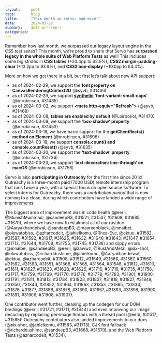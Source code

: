 ```yaml
---
layout:     post
tags:       blog
title:      "This month in Servo: and more!"
date:       2024-03-29
summary:    ao!! wrrrrao!!
categories:
---
```


Remember how last month, we surpassed our legacy layout engine in the CSS test suites?
This month, we’re proud to share that Servo has **surpassed legacy in the whole suite of Web Platform Tests** as well!
This includes some big strides in **CSS tables** (+30.4pp to 62.9%), **CSS2 margin-padding-clear** (+13.2pp to 93.6%), and **CSS2 box-display** (+10.0pp to 84.4%).

More on how we got there in a bit, but first let’s talk about new API support:

- as of 2024-02-29, we support the **font property on CanvasRenderingContext2D** (@syvb, #31436)
- as of 2024-02-29, we support **[synthetic](https://developer.mozilla.org/en-US/docs/Web/CSS/font-synthesis-small-caps) ‘font-variant: small-caps’** (@mrobinson, #31435)
- as of 2024-03-02, we support **&lt;meta http-equiv="Refresh">** (@syvb, #31468)
- as of 2024-03-08, **tables are enabled by default** (@Loirooriol, #31470)
- as of 2024-03-08, we support the **‘box-shadow’ property** (@mrobinson, #31453)
- as of 2024-03-16, we have basic support for the **getClientRects() method on Element** (@mrobinson, #31696)
- as of 2024-03-18, we support **console.count() and console.countReset()** (@syvb, #31635)
- as of 2024-03-20, we support the **‘text-shadow’ property** (@mrobinson, #31734)
- as of 2024-03-20, we support **‘text-decoration: line-through’ on macOS** (@mrobinson, #31756)

<!--
wpt analysis

>>> top deltas (servo, pp):
csstable (30.4pp to 62.9%)
margin-padding-clear (13.2pp to 93.6%)
box-display (10.0pp to 84.4%)
css (8.5pp to 64.6%)
floats-clear (8.4pp to 89.6%)
css2 (7.0pp to 77.2%)
normal-flow (4.9pp to 91.5%)
all (4.4pp to 56.9%)
floats (4.1pp to 89.2%)
linebox (2.5pp to 91.1%)
csstext (2.4pp to 48.9%)
cssflex (1.0pp to 54.0%)
cssom (0.5pp to 65.4%)
positioning (0.0pp to 88.5%)
csspos (-1.3pp to 47.1%)
abspos (-7.2pp to 91.0%)

>>> top cuts in legacy regression (%):
css (-Infinity% from 0.0pp to -3.2pp)
csstable (-709.5% from 4.2pp to -25.6pp)
normal-flow (-544.4% from 0.9pp to -4.0pp)
css2 (-388.2% from 1.7pp to -4.9pp)
box-display (-149.3% from 6.7pp to -3.3pp)
margin-padding-clear (-137.5% from 9.6pp to -3.6pp)
all (-100.0% from 1.6pp to 0.0pp)
-->

Servo is also **participating in Outreachy** for the first time since 201x!
Outreachy is a three-month paid (7000 USD) remote internship program that runs twice a year, with a special focus on open source software.
To select interns for Outreachy, there was a *contribution period* that is now coming to a close, during which contributors have landed a wide range of improvements.

<!--
$ > 2024.json tools/list-pull-requests.sh servo/servo '2024-.*'
$ < 2024.json jq -s '["clippy", "rustdoc"] as $keywords | sort_by(.merged_at) | map({number, title, author: .user.login}) | map(select([.number] | inside('"$(< _posts/2024-03-29-this-month-in-servo.md | rg '^[*][*][*]' | rg -o '[(]#[0-9]+[)]' | rg -o '[0-9]+' | jq -sc | tee /dev/stderr)"'))) | map(select(.author != "mrobinson"))' | node -e 'pulls = require("fs").readFileSync("/dev/stdin",{encoding:"utf-8"}); pulls = JSON.parse(pulls); rules = [{key:"generated code",patterns:[/generated code/i]},{key:"clippy",patterns:[/clippy/i]},{key:"rustdoc",patterns:[/rustdoc/i,/rusdoc:/]}]; rules.map(rule => { console.log(`\n>>> ${rule.key}`); predicate = pull => rule.patterns.some(pattern => pattern.test(pull.title)); filteredPulls = pulls.filter(predicate); pulls = pulls.filter(pull => !predicate(pull)); report(filteredPulls); }); console.log("\n>>> rest"); report(pulls); function report(filteredPulls) { console.log(filteredPulls.map(pull => `${pull.author} (#${pull.number}) ${pull.title}`).join("\n")); console.log([...new Set([...filteredPulls.map(pull => `@${pull.author}`), ...filteredPulls.map(pull => `#${pull.number}`)]), ].join(", ")); }'
[31567,31566,31549,31517,31521,31512,31508,31592,31587,31585,31565,31568,31583,31582,31534,31551,31537,31563,31562,31560,31608,31548,31564,31617,31611,31612,31610,31627,31623,31625,31647,31643,31640,31626,31632,31628,31654,31669,31685,31668,31721,31670,31719,31718,31710,31712,31769,31759,31717,31758,31738,31745,31755,31708,31644,31735,31793,31797,31778,31776,31770,31813,31811,31711,31791,31800,31801,31823,31784,31818,31837,31827,31888,31877,31876,31834,31865,31853,31863,31864,31852,31843,31850,31844,31849,31907,31908,31906,31891,31900,31898,31893,31867,31890,31878]

>>> generated code
eerii (#31721) clippy: Fix warnings in generated code
eerii (#31711) Remove repeated imports from generated code
eerii (#31844) clippy: Fix remaining warnings in generated code
@eerii, #31721, #31711, #31844

>>> clippy
mnaibei (#31508) Fix several clippy warnings in components/hyper_serde
mnaibei (#31512) Fix several clippy warnings in components/bluetooth
sandeepB3 (#31549) Fix clippy warnings in `components/rand`
eerii (#31566) clippy: fix warnings in components/bluetooth
eerii (#31567) clippy: fix warnings on modules outside components
eerii (#31560) clippy: fix warnings in components/gfx
eerii (#31562) clippy: fix warnings in components/config*
eerii (#31563) clippy: fix warnings in components/canvas
zawwz (#31551) Fix clippy warnings in components/shared/net/request.rs
eerii (#31568) clippy: fix warnings in various modules in components
eerii (#31565) clippy: fix warnings in components/shared
eerii (#31564) clippy: fix warnings in components/net
mnaibei (#31548) Fix more clippy warnings in `components/shared/net`
eerii (#31612) clippy: Fix warnings in `components/layout`
eerii (#31610) clippy: Fix warnings in `components/constellation`
eerii (#31611) clippy: Fix warnings in `components/layout_2020`
eerii (#31627) clippy: Fix warnings in `components/shared`
mnaibei (#31623) Fix clippy warnings in `components/third_party`
eerii (#31628) clippy: Fix assorted warnings in `components/`
eerii (#31626) clippy: Fix warnings in `components/net`
RustAndMetal (#31710) clippy: Fix some warnings in `gfx`, `layout_2020`, and `script`
six-shot (#31719) clippy: Fix some warnings in the `script` crate
six-shot (#31735) clippy: Fix some warnings in `components/script`
oluwatobiss (#31758) clippy: Fix dereferenced warning in `components/script`
richarddushime (#31717) clippy: Fix many warnings in `components/script`
six-shot (#31759) clippy: Fix clippy Problems in components/scripts
jahielkomu (#31769) clippy: Fix warnings in `components/script/textinput.rs`
oluwatobiss (#31770) clippy: Fix dereferenced warnings in `components/script`
oluwatobiss (#31776) clippy: Fix `needless_return` warnings in `components/script`
six-shot (#31778) clippy: Fix some clippy problems in `components/script`
oluwatobiss (#31793) clippy: Fix `redundant_field_names` warnings in `components/script`
Aaryakhandelwal (#31801) Clippy: Fixed clippy warnings in components/script/dom
Aaryakhandelwal (#31800) Clippy: Fixed warnings in htmlimageelement.rs
eerii (#31791) clippy: fix `result_unit_err` warnings
oluwatobiss (#31811) clippy: Fix `needless_borrowed_reference` warnings in `components/script`
oluwatobiss (#31813) clippy: Fix `needless_borrow` warnings in `components/script`
jahielkomu (#31784) Fix some clippy warnings in `components/script/webdriver_handlers.rs`
oluwatobiss (#31823) clippy: Fix `unnecessary_cast` warnings in `components/script`
oluwatobiss (#31837) clippy: Fix `explicit_auto_deref` warnings in `components/script`
Aaryakhandelwal (#31818) Clippy: Fixed some clippy warnings
oluwatobiss (#31827) clippy: Fix `default_constructed_unit_structs` warnings in `components`
ektuu (#31849)  clippy: Fix some warnings in `components/script`
Aaryakhandelwal (#31850) clippy: Use `matches!` and dereferencing in match statements in `components/script`
six-shot (#31843) clippy: Fix some clippy warnings in `components/script`
oluwatobiss (#31852) clippy: Fix `collapsible_if` warnings in `components/script`
Aaryakhandelwal (#31864) clippy: Fix warnings about dereferencing immutable references in `components/script`
Aaryakhandelwal (#31863) clippy: Fix the `unneeded return` statement warnings in `components/script`
oluwatobiss (#31853) clippy: Fix `collapsible_else_if` warnings in `components/script`
ektuu (#31865) clippy: Fix some warnings in `components/script`
ektuu (#31834)  clippy: Map to an error type instead of using allowing `result_unit_err` in `components/url`
oluwatobiss (#31876) clippy: Fix `single_match` warnings in `components/script`
oluwatobiss (#31877) clippy: Fix `clone_on_copy` warnings in `components/script`
ektuu (#31888) clippy: Fix some warnings in `components/script`
jahielkomu (#31878) clippy: Fix some warnings in `components/script/timers.rs`
six-shot (#31890) clippy: Fix various warnings in `components/script/dom`
Aaryakhandelwal (#31867) clippy: Fix warnings in `components/script/dom/request.rs`
six-shot (#31893) clippy:Fix clippy problems in components/scripts/binding
oluwatobiss (#31898) clippy: Fix `unnecessary_lazy_evaluations` warnings in `components`
oluwatobiss (#31900) clippy: Fix `op_ref` warnings in `components/script`
six-shot (#31891) clippy: Fix clippy problems in `components/script/dom`
oluwatobiss (#31906) clippy: Fix `option_map_unit_fn` warnings in `components/script`
azharcodeit (#31908) clippy: Remove `let` bindings in `components/script/dom`
six-shot (#31907) clippy:fix various clippy problems in components/scripts
@mnaibei, @sandeepB3, @eerii, @zawwz, @RustAndMetal, @six-shot, @oluwatobiss, @richarddushime, @jahielkomu, @Aaryakhandelwal, @ektuu, @azharcodeit, #31508, #31512, #31549, #31566, #31567, #31560, #31562, #31563, #31551, #31568, #31565, #31564, #31548, #31612, #31610, #31611, #31627, #31623, #31628, #31626, #31710, #31719, #31735, #31758, #31717, #31759, #31769, #31770, #31776, #31778, #31793, #31801, #31800, #31791, #31811, #31813, #31784, #31823, #31837, #31818, #31827, #31849, #31850, #31843, #31852, #31864, #31863, #31853, #31865, #31834, #31876, #31877, #31888, #31878, #31890, #31867, #31893, #31898, #31900, #31891, #31906, #31908, #31907

>>> rustdoc
Aaryakhandelwal (#31582) Fix rustdoc errors in `components/shared`
sandeepB3 (#31587) Fix rustdoc warnings in `components/layout_2020`
maureenblack (#31592) Fix rustdoc warnings in `components/layout 2020/positioned.rs`
mnaibei (#31617) Fix rustdoc errors in `components/script/dom`
oluwatobiss (#31625) rustdoc: Fix `StackingContextFragment` error in `components/layout_2020/display_list`
azharcodeit (#31632) rustdoc: Fix warnings in `components/script/dom`
Aaryakhandelwal (#31640) rustdoc: Fix warnings in `components/layout_2020`
oluwatobiss (#31643) rusdoc: Fix `idl` warning in components/script/dom/bindings
Aaryakhandelwal (#31647) rustdoc: Fix warnings in `components/layout_2020`
jahielkomu (#31654) rustdoc: Fix errors in `components` and `ports`
Rhea-Eve (#31712) rustdoc: Fix two warnings in `components/layout_2020`
ektuu (#31644) rustdoc: Fix some typos in `components/layout_2020/table/mod.rs`
Aaryakhandelwal (#31708) rustdoc: Fix warning in `components/layout_2020`
oluwatobiss (#31755) rustdoc: Fix `bare_urls` warning in `components/script`
oluwatobiss (#31745) rustdoc: Fix broken link to `FontFace` in `components/gfx`
azharcodeit (#31738) rustdoc: fix warnings in `components/layout_2020/table`
@Aaryakhandelwal, @sandeepB3, @maureenblack, @mnaibei, @oluwatobiss, @azharcodeit, @jahielkomu, @Rhea-Eve, @ektuu, #31582, #31587, #31592, #31617, #31625, #31632, #31640, #31643, #31647, #31654, #31712, #31644, #31708, #31755, #31745, #31738

>>> rest
DONE eerii (#31521) Move convert_* functions into gpuconvert.rs
DONE eerii (#31517) Use thread pool to decode image
DONE MunishMummadi (#31537) Update phf_codegen and phf_shared to 0.11
DONE azharcodeit (#31534) Fix inheritance.sub.html WPT to work on Servo
DONE six-shot (#31583) Adjust the language used in some of the documentation
DONE eerii (#31585) Make image decoding thread pool the size of the system's CPUs
DONE eerii (#31608) Fix unused import left in #31564
DONE richarddushime (#31668) fonts: Add Noto Sans CJK fonts to the Linux fallback list
DONE MunishMummadi (#31685) gfx: Rename cache_total_advance_and_word_seperators to cache_total_advance_and_word_separators
DONE jahielkomu (#31718) docs: Improve and reformat `HACKING_QUICKSTART.md`
DONE sandeepB3 (#31670) fonts: Consider Tertiary Ideographic Plane to be CJK
DONE sandeepB3 (#31797) minibrowser: fix unused import: `InnerResponse` warning
@eerii, @MunishMummadi, @azharcodeit, @six-shot, @richarddushime, @jahielkomu, @sandeepB3, #31521, #31517, #31537, #31534, #31583, #31585, #31608, #31668, #31685, #31718, #31670, #31797
-->

The biggest area of improvement was in code health (@eerii, @MunishMummadi, @sandeepB3, #31521, #31537, #31608, #31685, #31670), where we have now fixed almost all of our rustdoc (@Aaryakhandelwal, @sandeepB3, @maureenblack, @mnaibei, @oluwatobiss, @azharcodeit, @jahielkomu, @Rhea-Eve, @ektuu, #31582, #31587, #31592, #31617, #31625, #31632, #31640, #31643, #31647, #31654, #31712, #31644, #31708, #31755, #31745, #31738) and clippy errors (@mnaibei, @sandeepB3, @eerii, @zawwz, @RustAndMetal, @six-shot, @oluwatobiss, @richarddushime, @jahielkomu, @Aaryakhandelwal, @ektuu, @azharcodeit, #31508, #31512, #31549, #31566, #31567, #31560, #31562, #31563, #31551, #31568, #31565, #31564, #31548, #31612, #31610, #31611, #31627, #31623, #31628, #31626, #31710, #31719, #31735, #31758, #31717, #31759, #31769, #31770, #31776, #31778, #31793, #31801, #31800, #31791, #31811, #31813, #31784, #31823, #31837, #31818, #31827, #31849, #31850, #31843, #31852, #31864, #31863, #31853, #31865, #31834, #31876, #31877, #31888, #31878, #31890, #31867, #31893, #31898, #31900, #31891, #31906, #31908, #31907).

One contributor went further, cleaning up the codegen for our DOM bindings (@eerii, #31721, #31711, #31844) and even improving our image decoding by replacing per-image threads with a thread pool (@eerii, #31517, #31585)!
Outreachy contributors also landed improvements to our docs (@six-shot, @jahielkomu, #31583, #31718), CJK font fallback (@richarddushime, @sandeepB3, #31668, #31670), and the Web Platform Tests (@azharcodeit, #31534).

<!--
- DONE outreachy
    - DONE thread pool image decoding #31517 #31585
    - DONE font fallback
        - DONE Noto Sans CJK #31668
        - DONE tertiary ideographic plane #31670
    - DONE clippy
        - DONE generated code #31721 #31711 #31844
    - DONE rustdoc
    - DONE docs #31718
- contributors
- wpt
- apis
    - DONE CanvasRenderingContext2D.font #31436
    - DONE meta http-equiv refresh #31468
    - DONE rudimentary getClientRects #31696
    - DONE console.count/countReset #31635
- layout
    - DONE box-shadow #31453 (count!)
    - DONE synthetic/correct small caps #31435
    - DONE line-through on macos #31756
    - DONE text-shadow #31734
    - fix justify with text-indent #31777
    - fix transforming inline replaced elements (iframe, img) #31833
    - tables
        - DONE enabled by default #31470
        - row height distribution #31421
        - correct sizing in flow layout #31455 (count!)
        - intrinsic sizing #31506
    - inline layout
        - min-content spaces before atomic inline #31896
        - white-space pre-wrap hang #31681
        - white-space intrinsic sizing ifc #31660
    - enabled more css tests #31469
    - inline layout docs #31519
    - table layout docs #31535
    - Au #31395 #31794
- embedding and multiview
    - feature flag #31541
    - visible to throttled #31815
- servoshell
    - logging #31439
    - gap #31774
    - loading spinner #31713
- android
    - fix rendering in emulators #31727
- upgrades
    - stylo 2023-07-23 #31437
    - stylo 2023-09-01 #31609
    - webrender - needed to reimpl scrolling/zooming?
        - compositor waiting - affects flakiness #31523
        - compositor shutdown - affects flakiness #31733
- crashes and robustness
    - surfman egl #31431
    - video poster #31447
    - cssom css layers no longer crash #31481
    - animation tick rate in wpt #31561
- dev
    - stylo #31350
    - tracing #31659 #31657
    - rustfmt stable #31441
    - faster taplo (mach fmt) on macos #31452
    - tidy whatwg replacement #31449
    - fixed mach doc by upgrading gstreamer #31465
    - build issues
        - nixos #31515 #31825
        - mozjs zlib #31889 mozjs#460
- book?
-->

<!--
$ tools/list-commits-by-nightly.sh ~/code/servo 2>&1 | tee /dev/stderr | xclip -sel clip
From https://github.com/servo/servo
 * branch                  HEAD       -> FETCH_HEAD
>>> 2024-02-27T06:08:24Z
+++ 304ab9b09c0beace5ac08c073c957060621d4056	https://github.com/servo/servo/pull/31395	layout: make `AxisResult`, `Anchor` & `AbsoluteAxisSolver` use `Au` (#31395)
+++ a97a04d84c9098f8ca412887bc577936d0f5d972	https://github.com/servo/servo/pull/31423	Support <div align="..."> and <center> in block layout (#31423)
    e5598590baa3a0b283cdf18772bcec26b48aec1a	https://github.com/servo/servo/pull/31419	layout: Add line height from preserved segment breaks in quirks mode (#31419)
    a9a7e8a5cfbd57b7b164a027f5afdcacc298751d	https://github.com/servo/servo/pull/31426	Rename buffer_source_type to buffer_source (#31426)
>>> 2024-02-28T06:11:04Z
+++ faf754dfa655f0b9a28f62bc47a78fbf78ebcaf4	https://github.com/servo/servo/pull/31350	Move Stylo to its own repo (#31350)
    b07505417e629bbb081be9683630f2d7a5f50544	https://github.com/servo/servo/pull/31430	Fix percentages in the padding of a table-cell (#31430)
+++ b9e217c480245637ae59f47d087157c9807c12ba	https://github.com/servo/servo/pull/31431	Upgrade surfman to 0.9.1 (#31431)
>>> 2024-02-29T06:09:43Z
+++ 51b331385488f42b5b3263e6e4e7f4af39e1ecf1	https://github.com/servo/servo/pull/31447	fix invalid video poster image loading from panicking (#31447)
    e2e30bcbb1c1c0c5954ddfceb92f00848c5b30c8	https://github.com/servo/servo/pull/31448	Remove leftover layout_traits references (#31448)
    201cdbab17a450887867b7cb68f83b222099a5e2	https://github.com/servo/servo/pull/26469	webaudio: Throw when setting invalid automationRate on AudioBufferSourceNode (#26469)
+++ 5c87fe940e74c286d7b7d11257407e4a1ed1917f	https://github.com/servo/servo/pull/31436	layout: Add an implementation of `process_resolved_font_style_query` for Layout 2020 (#31436)
    a89bacb7c591129caebb820fc8199886ced8081b	https://github.com/servo/servo/pull/29812	Update overrideMimeType and final-charset to match xhr spec (#29812)
+++ 5ba29c20ac3d048efb2ae266d6f876829f0d632e	https://github.com/servo/servo/pull/31435	layout: Turn on synthetic small-caps for layout 2020 (#31435)
+++ 98bd306816f8c3d3e7569032b9b6ace76892d963	https://github.com/servo/servo/pull/31441	mach: Do not use unstable rust for `rustfmt` (#31441)
    2afd5431b17d35400b37bb4093acb2a3a128ee04	https://github.com/servo/servo/pull/31434	build(deps): bump mako from 1.1.2 to 1.2.2 in /python (#31434)
+++ 6a3cd65bf24771805031faddf0e5932e97226663	https://github.com/servo/servo/pull/31439	Move servoshell code into an internal lib crate (#31439)
>>> 2024-03-01T06:17:19Z
    ee122acdf44201e8354fb5abd926b31bf2907296	https://github.com/servo/servo/pull/31459	build(deps): bump syn from 2.0.50 to 2.0.52 (#31459)
    160a4b74825a65ce3942a1285a81d845a9415f3c	https://github.com/servo/servo/pull/31461	build(deps): bump log from 0.4.20 to 0.4.21 (#31461)
    62dcb4a2880a28288b66660d07bef02ba33be55d	https://github.com/servo/servo/pull/31460	build(deps): bump rayon from 1.8.1 to 1.9.0 (#31460)
    b66a319b894b5b558fbd651372c3368eb90da111	https://github.com/servo/servo/pull/31463	build(deps): bump tempfile from 3.10.0 to 3.10.1 (#31463)
    e55c2c05f2ae739026d7c095dd3b5cb132a19b58	https://github.com/servo/servo/pull/31458	build(deps): bump darling from 0.20.6 to 0.20.8 (#31458)
    5f399139ae1749d8f13b7200d120f7adcd057d8a	https://github.com/servo/servo/pull/31454	Fix percentages in CSS tables (#31454)
+++ 127aa657c2418646052e9b497a6b2229a8a8ae70	https://github.com/servo/servo/pull/31421	layout: Add initial support for row height distribution (#31421)
+++ 31cfaf290daa9a65be47e721301a4aebddd22144	https://github.com/servo/servo/pull/31437	Update Stylo to 2023-07-23 (#31437)
+++ 6eb96290faf5beade356370e056e8011cc741de9	https://github.com/servo/servo/pull/31452	mach: Speed up `taplo` runs on MacOS (#31452)
    9a9abe9152fb3691d9ff97e743bb46c1c4ebea8c	https://github.com/servo/servo/pull/31443	Add `use-system-allocator` to not use jemalloc (#31443)
    cd92a17c5e1b6c7e2cb48ae83021f78a668343e2	https://github.com/servo/servo/pull/31450	ci: Update remaining GitHub actions to versions using Node.js 20 (#31450)
+++ ffc9730a484d3b30c9c1b8ef3366b715e6808bcd	https://github.com/servo/servo/pull/31449	tidy: Fix WHATWG replacement links (#31449)
>>> 2024-03-02T06:17:40Z
+++ 50fdb822469eddc05070b9bfcd91b11c7a9b8c5b	https://github.com/servo/servo/pull/31455	Fix size of tables in flow layout (#31455)
    c23999941a34ac78ff3e0068a06102b539d8bb73	https://github.com/servo/servo/pull/31477	build(deps): bump indexmap from 2.2.3 to 2.2.5 (#31477)
    fbf023486a532fc156358185481374524d033e6b	https://github.com/servo/servo/pull/31474	build(deps): bump bumpalo from 3.15.2 to 3.15.3 (#31474)
    cbdeb623066554ec80ae0412e26cb4b6862dd973	https://github.com/servo/servo/pull/31472	build(deps): bump hermit-abi from 0.3.6 to 0.3.9 (#31472)
    f4ed89277a370852a72eec01fe944bc847b3a726	https://github.com/servo/servo/pull/31473	build(deps): bump half from 2.3.1 to 2.4.0 (#31473)
    359787029822532c8b3c0f2ca4655c255994e512	https://github.com/servo/servo/pull/31478	build(deps): bump crossbeam-channel from 0.5.11 to 0.5.12 (#31478)
    2f6edda90bb704a0b8110f8456b05f891b2a4167	https://github.com/servo/servo/pull/31475	build(deps): bump image from 0.24.8 to 0.24.9 (#31475)
    691a0f17cb77ecb53bd63cfe241227b85eeb14d5	https://github.com/servo/servo/pull/31471	build(deps): bump socket2 from 0.5.5 to 0.5.6 (#31471)
+++ b785aea2cfe87ef55bbdc011fee19cc93293349e	https://github.com/servo/servo/pull/31465	Update gstreamer crates to 0.22 (#31465)
+++ 2b1d342102ae81a18d0c96eea65821bd6dbd5940	https://github.com/servo/servo/pull/31469	Enable more css tests (#31469)
+++ 0beec63c86d8cb04f183249c8a2c81b49e17e03e	https://github.com/servo/servo/pull/31468	script: Implement `<meta http-equiv="refresh">` (#31468)
>>> 2024-03-03T06:09:55Z
>>> 2024-03-04T06:20:11Z
    e1172d892016eb38727dc5ec0ea9a58e5f0a9129	https://github.com/servo/servo/pull/31464	build(deps): bump ahash from 0.8.9 to 0.8.10 (#31464)
+++ 06aeeeb1f3574706e6992426063306a3f10716d8	https://github.com/servo/servo/pull/31481	Add CSSOM support for CSS layers (#31481)
    845f503c349cbfc5589169512495c989a001a160	https://github.com/servo/servo/pull/31482	Sync WPT with upstream (03-03-2024) (#31482)
>>> 2024-03-05T06:14:26Z
    2bafcf9f182bf907c4a4391f931a7364bd7b804f	https://github.com/servo/servo/pull/31497	Update manifest (#31497)
    15b4545db97772d7d1d5ee54840a6988919957df	https://github.com/servo/servo/pull/31492	build(deps): bump libloading from 0.8.1 to 0.8.2 (#31492)
    450601d294b39a6cad08e8ea85a4956ea31f625b	https://github.com/servo/servo/pull/31495	build(deps): bump ahash from 0.8.10 to 0.8.11 (#31495)
    8d1d7c6882bb6cc400692a4a77059c4ddd7ad2b1	https://github.com/servo/servo/pull/31494	build(deps): bump regex-automata from 0.4.5 to 0.4.6 (#31494)
    53f9a3fe12c119989940100f99acc3fc86a02068	https://github.com/servo/servo/pull/31493	build(deps): bump cc from 1.0.83 to 1.0.89 (#31493)
    7126b974934346443b271f4da266d010fb25aca8	https://github.com/servo/servo/pull/31490	build(deps): bump http from 0.2.11 to 0.2.12 (#31490)
    f7f8c24072b486de38fcdb0550faacebdefd96f9	https://github.com/servo/servo/pull/31487	layout: Properly propagate text decoration values in tables (#31487)
    e76770202c059202889bdb3555e9efb817b6f68e	https://github.com/servo/servo/pull/31480	Fix column and row measures (#31480)
    a977729a9ec953b3fc62f7039242f1917be4237f	https://github.com/servo/servo/pull/31484	Treat indefinite percentages as auto offsets in relative positioning (#31484)
    3e6b92df13efad486452f3fc559d9ec632affa3a	https://github.com/servo/servo/pull/31485	Fix "unused import" warning (#31485)
>>> 2024-03-06T06:14:09Z
    a483e2806cc5cce1ae1ee85868d2b44b26ea2f7d	https://github.com/servo/servo/pull/31507	Enable accidentally skipped tests (#31507)
+++ abda22ed63c22b53c47990b9d68acd5752566571	https://github.com/servo/servo/pull/31506	Fix intrinsic sizing of tables (#31506)
    f32937aaeb13ed292d111def36e11f3e58fbb36b	https://github.com/servo/servo/pull/31510	build(deps): bump pin-project from 1.1.4 to 1.1.5 (#31510)
    3552bb2464cbaa57facbcb9ad2bcb266bc5a87f6	https://github.com/servo/servo/pull/31501	clippy: Fix several warnings in components/devtools (#31501)
    da873779b496c9a1236cd92388efb1316f97e3d6	https://github.com/servo/servo/pull/31511	build(deps): bump js-sys from 0.3.68 to 0.3.69 (#31511)
    40aad8cfde56e9de59b9fd6c70d60c5bdd3b1051	https://github.com/servo/servo/pull/31509	build(deps): bump wasm-bindgen from 0.2.91 to 0.2.92 (#31509)
    8f3e1bcabea3e16bc2721f4de5ee867fc1ba201b	https://github.com/servo/servo/pull/31502	Enable `css-text` explicitly in include.ini (#31502)
    57dbb7a6f61d2dd1291461429898dced668adced	https://github.com/servo/servo/pull/31489	build(deps): bump mio from 0.8.10 to 0.8.11 (#31489)
    2da7ac5578e3b387a51989e5f70829304cb3ce32	https://github.com/servo/servo/pull/31488	build(deps): bump walkdir from 2.4.0 to 2.5.0 (#31488)
>>> 2024-03-08T06:12:11Z
*** 6c7fe31db13e31be339a6657931171db589307c7	https://github.com/servo/servo/pull/31567	clippy: fix warnings on modules outside components (#31567)
*** 3b19189896dfa82ce90ac37654bbb585d7ff7efa	https://github.com/servo/servo/pull/31566	clippy: fix warnings in components/bluetooth (#31566)
*** 64d013d473105da64ad7671419e805ac0550fc98	https://github.com/servo/servo/pull/31549	Fix clippy warnings in `components/rand` (#31549)
+++ e4ac047a9cd686b69f2d4e0939c6a2ec39650742	https://github.com/servo/servo/pull/31561	compositor: Limit animation tick interval when in WPT mode (#31561)
+++ dfefd7a30d824eb74acd2a2b44fcb437c1dbc140	https://github.com/servo/servo/pull/31541	Add multiview feature flag in libservo and servoshell (#31541)
    9f86979dc78f8b16bbbf8d6a4e221e7474f7e7f0	https://github.com/servo/servo/pull/31555	build(deps): bump chrono from 0.4.34 to 0.4.35 (#31555)
    5ecfba9da502fb2179d214011feb9f12a300636a	https://github.com/servo/servo/pull/31554	build(deps): bump gilrs-core from 0.5.10 to 0.5.11 (#31554)
    bbf2840b3f44049e56de41a9af286ae9aee7be79	https://github.com/servo/servo/pull/31553	build(deps): bump libloading from 0.8.2 to 0.8.3 (#31553)
    33906e47474bf53a272abe7cdcfa591194f2ab3e	https://github.com/servo/servo/pull/31525	build(deps): bump svg_fmt from 0.4.1 to 0.4.2 (#31525)
    35914422ecad910a703c6453b642d59039a09af3	https://github.com/servo/servo/pull/31552	build(deps): bump bumpalo from 3.15.3 to 3.15.4 (#31552)
*** 3837fe00ad71f9541416c23037dabf2c1bc458dd	https://github.com/servo/servo/pull/31517	Use thread pool to decode image (#31517)
+++ 6005049d88766b415f38f62930d3edf79b8befe8	https://github.com/servo/servo/pull/31523	compositor: Improve the way we wait for frames (#31523)
    3098c3d1215dddef50456e862a029e76237fa826	https://github.com/servo/servo/pull/31522	update readme (#31522)
+++ 602a5092c0f766ff536282feb0f31291fc4f5fec	https://github.com/servo/servo/pull/31453	layout: Add support for box-shadow to Layout 2020 (#31453)
+++ 007a31c1b521118b49572b1790eff312817106d5	https://github.com/servo/servo/pull/31470	Enable CSS Tables by default (#31470)
    d076b118c4cab419716ef63591bb3de173facab5	ci: Fix packaging step on Windows !#31538
    ea38d8ad6f3ef2ac93536caa21908562549d30a7	https://github.com/servo/servo/pull/31499	Add basic support for enumerating computed styles (#31499)
    628314682956d683046548dca492df85be0e6572	https://github.com/servo/servo/pull/31532	build(deps): bump web-sys from 0.3.68 to 0.3.69 (#31532)
*** a8170966ec4ba970043ca67c09160bc7fff71f9d	https://github.com/servo/servo/pull/31521	Move convert_* functions into gpuconvert.rs (#31521)
*** 7ce19f2885328a4824f57374ac7fdd8b66fa3c61	https://github.com/servo/servo/pull/31512	Fix several clippy warnings in components/bluetooth (#31512)
+++ 096bd2977a7e322336bd885d68c7e722a47bfeaf	https://github.com/servo/servo/pull/31519	layout: Add start of documentation for inline layout (#31519)
    dea416eec99b475a2ed1c8ae47fdef4b8eb913de	https://github.com/servo/servo/pull/31513	Fix the measures of a table cell (#31513)
*** 3a3e76a935f92ce84c24496cfc46207cd46088f6	https://github.com/servo/servo/pull/31508	Fix several clippy warnings in components/hyper_serde (#31508)
+++ 24a088d94c0a6ad87eb0fecebf2db69ffa569c1d	https://github.com/servo/servo/pull/31515	shell.nix: update filterlock hash (#31515)
>>> 2024-03-09T06:16:11Z
    55f908653f6fb02c344459319a7ca87487cfa4bf	https://github.com/servo/servo/pull/31589	compositor: Remove the `is_running_problem_test` setting (#31589)
48f5ee828cd15e2f8be2e3a7aef521a6d13ff32e	https://github.com/servo/servo/pull/31593	fix: resolved warning related to deprecated method chrono::NaiveDateTime::from_timestamp_opt (#31593)
0f4522c36087e44c82b8ad1c0d9a47e6a638aaae	https://github.com/servo/servo/pull/31588	Fixed unresolved links by appropriately linking to parent (#31588)
*** f64409dbfb66d0ed5ca24d8186662b407a94abc5	https://github.com/servo/servo/pull/31592	Fix rustdoc warnings in `components/layout 2020/positioned.rs` (#31592)
0768bba5b9077e375f850bd917611f01ff7cdd4b	https://github.com/servo/servo/pull/31584	fix: resolved warnings related to deprecated method chrono::NaiveDateTime::timestamp_millis (#31584)
*** 81e6bd962bb78cd195dc7f4f00ab4f31288ff4a9	https://github.com/servo/servo/pull/31587	Fix rustdoc warnings in `components/layout_2020` (#31587)
*** 48f9db9bc501c063560472a995ff9d59e158758a	https://github.com/servo/servo/pull/31585	Make image decoding thread pool the size of the system's CPUs (#31585)
*** 43f44965cda8751e04195bf4c4f298147907843f	https://github.com/servo/servo/pull/31565	clippy: fix warnings in components/shared (#31565)
*** 3a5ca785d3ecc1fd6cb5a519cf1a91ac61e15c8c	https://github.com/servo/servo/pull/31568	clippy: fix warnings in various modules in components (#31568)
19f1f2a8f4a18b17fc9c4ce80df831a339ce91f0	https://github.com/servo/servo/pull/31569	Extract generated finalizers into generic helper functions. (#31569)
*** 0327d4638bdb3c95315c143dfcc94d8195fb5fae	https://github.com/servo/servo/pull/31583	Adjust the language used in some of the documentation (#31583)
+++ 7e8a1503ba6f3c4d99ffed90e65746d63a65ac8d	https://github.com/servo/servo/pull/31535	layout: Add documentation about table layout (#31535)
*** dd6c929cc6baaea4a385c8c2cc5dc5f3236e8c06	https://github.com/servo/servo/pull/31582	Fix rustdoc errors in `components/shared` (#31582)
6b5a5147f8ce927fc8765e0ab5b447faa8744cd4	https://github.com/servo/servo/pull/31536	Obey table cell's box-sizing (#31536)
    49ae9bb4422b6d72ebbeb67b59e9ac734e8363b5	https://github.com/servo/servo/pull/31578	layout: Fix the pseudo for anonymous tables (#31578)
*** a5a0e1cb3c339f9314777ebe18c88ca7c933b2c0	https://github.com/servo/servo/pull/31534	Fix inheritance.sub.html WPT to work on Servo (#31534)
*** 07485798032bf4703e405a1d756435b4135b63f9	https://github.com/servo/servo/pull/31551	Fix clippy warnings in components/shared/net/request.rs (#31551)
*** 52c4f57085eee5e9a6525fd0a9d380f55e8b1a88	https://github.com/servo/servo/pull/31537	Update phf_codegen and phf_shared to 0.11 (#31537)
*** 5c4f8cf0df2292537dce26856e8d16d71309a24c	https://github.com/servo/servo/pull/31563	clippy: fix some warnings in components/canvas (#31563)
*** ef3dad3a610d9d73754e976bece64a2184ed3821	https://github.com/servo/servo/pull/31562	clippy: fix warnings in components/config* (#31562)
*** 88033bd65435ff502b847ecc783616c4f2ff74bd	https://github.com/servo/servo/pull/31560	clippy: fix warnings in components/gfx (#31560)
    1771f9a9a1d75e39c5ef9ccd06d247f024b0d8fe	https://github.com/servo/servo/pull/31574	Fix broken wiki link in README for Android instructions (#31574)
>>> 2024-03-10T06:09:37Z
9dff1fecfc3c172cda62b269a08e6ac517a9b3a4	https://github.com/servo/servo/pull/31595	wpt: Start running the WOFF2 tests (#31595)
fddc7a1390e96c7ee7f97b8638fbb488cceb4715	https://github.com/servo/servo/pull/31596	Align table cell measures in the block axis to Gecko/Blink/WebKit (#31596)
1f23ec2b27789c356a6283d9005079b6e9b1e66b	https://github.com/servo/servo/pull/31586	layout: Do not inherit node and fragment flags in anonymous boxes (#31586)
>>> 2024-03-11T06:05:10Z
*** af3583ade88a747232fee578f1af981064da7109	https://github.com/servo/servo/pull/31608	fix: unused mem import (#31608)
*** 0bc685ed97c1cb2743ec2f1ef4d58f9298872fe6	https://github.com/servo/servo/pull/31548	Fix more clippy warnings in `components/shared/net` (#31548)
*** 67b277c992d59dfed7d9177d4a62a1517d28a5b5	https://github.com/servo/servo/pull/31564	clippy: fix warnings in components/net (#31564)
099bb0fa194ad9a27c6e3512163eaaf42d91bbe6	https://github.com/servo/servo/pull/31600	Use get_desired_proto in htmlconstructor (#31600)
f44cefa8166955776c442c7636a159f8e582b469	https://github.com/servo/servo/pull/31580	Add rust-lldb to mozdebug (#31580)
    60e4c1adb4e1ab069ced892c28c027e3e454675c	https://github.com/servo/servo/pull/31599	Update web-platform-tests to revision b'd9a5cc25fc5f520bde022cee67e9e6a6f0b588f9' (#31599)
>>> 2024-03-12T06:07:08Z
*** d1fd8d55abc5bae468a6f8cca95277d88c9899ce	https://github.com/servo/servo/pull/31617	Fix rustdoc errors in `components/script/dom` (#31617)
45344dca2b6fc6afcbadc83dd3c87b57fa775524	https://github.com/servo/servo/pull/31601	font_cache: Handle filtering `@font-face` rules in Servo (#31601)
*** b03411f56771dfb45ec4c8a3d9888caac65abaf9	https://github.com/servo/servo/pull/31611	clippy: Fix warnings in `components/layout_2020` (#31611)
1d1f239ecc8bccef7869425f1fb4925fecf0e2c1	https://github.com/servo/servo/pull/31597	layout: Enable rendering of `conical-gradient` and `repeating-conical-gradient` (#31597)
de7b9bed858aff460b19c75dd3a5337aebc650f9	https://github.com/servo/servo/pull/31613	Take spaces into account in the max-content size of an IFC (#31613)
*** a6e25d555beec2c454c03f9ca0f5c4047d538b2d	https://github.com/servo/servo/pull/31612	clippy: Fix warnings in `components/layout` (#31612)
*** 7f1ef4c7fe7d68b08894eb0e944448505178f79d	https://github.com/servo/servo/pull/31610	clippy: Fix warnings in `components/constellation` (#31610)
11c16adcd184dd5bc98ad946ac05e942d335f0a3	https://github.com/servo/servo/pull/31602	Use libc::malloc_size on apple (#31602)
>>> 2024-03-13T06:14:05Z
0fda14263a206d99792fcfbec6a5f6dfdb5ff337	https://github.com/servo/servo/pull/31621	layout: make `margin` in `pbm` use app unit (#31621)
0b4b544910030c672020fee7fd1ba2cbad8410ab	https://github.com/servo/servo/pull/31633	Update FUNDING.yml (#31633)
    5febb3031337f7ee989fe3be80a4f3fdf0bf933c	https://github.com/servo/servo/pull/31631	build(deps): bump proc-macro2 from 1.0.78 to 1.0.79 (#31631)
    ed20f4f11a201b5d062b9cad5622a3e214379cea	https://github.com/servo/servo/pull/31630	build(deps): bump anyhow from 1.0.80 to 1.0.81 (#31630)
    67bf31609381f22122549b99a8acce7eb5f44bb2	https://github.com/servo/servo/pull/31629	build(deps): bump thiserror from 1.0.57 to 1.0.58 (#31629)
*** 21939c2ba89806aa548553f7d3d3b039fa41ae0b	https://github.com/servo/servo/pull/31627	clippy: Fix warnings in `components/shared` (#31627)
*** 4efebf1e6207a57d7e68f637ee3fe9ce34ee0fd0	https://github.com/servo/servo/pull/31623	Fix clippy warnings in components/third_party (#31623)
*** 59d89c826766e334500c1f4c17dc4e344fafb5ba	https://github.com/servo/servo/pull/31625	rustdoc: Fix StackingContextFragment error (#31625)
da609076c32abcc3d3267cb663dbae861b2dfba7	https://github.com/servo/servo/pull/31616	Add wpt-report output & continue if filtering failed (#31616)
48fa77df6710a89e156c8cebb7dec10c8cda4ae6	https://github.com/servo/servo/pull/31385	Gamepad: Align closer to spec and implement missing slots (#31385)
31a50feb4a61707d661c6b72fe6479666a5c9832	https://github.com/servo/servo/pull/31622	Add CoC and Security Policy (#31622)
    0ef07866a28e5bbc92def5f84d31f4c8de799467	https://github.com/servo/servo/pull/31620	build(deps): bump bytemuck_derive from 1.5.0 to 1.6.0 (#31620)
>>> 2024-03-14T06:15:04Z
f3a73dbed39c38c6581fc356d3d4f2d38c906e93	https://github.com/servo/servo/pull/31606	End ongoing IFC when inserting anonymous block-level table (#31606)
*** 525fc58ed9816d1cf43971c48f65266de9bd424e	https://github.com/servo/servo/pull/31647	rustdoc: Fix warnings in `components/layout_2020` (#31647)
*** 8cbad332c3fe881f2f2a6628e0abbe01e18ca782	https://github.com/servo/servo/pull/31643	rusdoc: Fix `idl` warning in components/script/dom/bindings (#31643)
    0779af71a051d08edf8a6c1ce2fd7d79acba61a7	https://github.com/servo/servo/pull/31645	build(deps): bump bytemuck from 1.14.3 to 1.15.0 (#31645)
*** f5a1879bacf56200b08ac87a4a4e122d5c342f3b	https://github.com/servo/servo/pull/31640	rustdoc: Fix warnings in `components/layout_2020` (#31640)
38db1a5ce91c0fe3206bcf6e8e0c0e4a92b11138	https://github.com/servo/servo/pull/31639	rustdoc: Add some basic Safety sections to unsafe functions (#31639)
0860deba05956babf77a6acd26ff9cf41431c3f1	https://github.com/servo/servo/pull/31636	Fix vertical alignment at the root of an IFC (#31636)
*** 63527f56ca53ffad6be4d2552c8f7bb11bc945e2	https://github.com/servo/servo/pull/31626	clippy: Fix warnings in `components/net` (#31626)
*** 5ea05317757579afa7428f81b5688609341594b1	https://github.com/servo/servo/pull/31632	rustdoc: Fix warnings in `components/script/dom` (#31632)
716f4a006d3e2c3d920eea82caf82521d4e7f86c	https://github.com/servo/servo/pull/31618	layout: Propagate overflow values from `<body>` to root element (#31618)
*** 03d64d0675d4d1878232829293e7fdacaec5844e	https://github.com/servo/servo/pull/31628	clippy: Fix assorted warnings in `components/` (#31628)
>>> 2024-03-15T06:15:11Z
bc4f1c217d28ce972632ab42090d741c76b67e3b	https://github.com/servo/servo/pull/31682	Implement HTMLStyleElement.disabled attribute (#31682)
ad37a54f59f4eef2c8f815a3a59ab7d928b2946f	https://github.com/servo/servo/pull/31486	dependencies: Upgrade to WebRender 0.64 (#31486)
    4597aeae5f9b1d76d6af664afdbb72647908e907	https://github.com/servo/servo/pull/31674	build(deps): bump smallbitvec from 2.5.1 to 2.5.2 (#31674)
    2afc117c44fffb3dc9b82c30bbc121a502349dd7	https://github.com/servo/servo/pull/31672	build(deps): bump system-deps from 6.2.0 to 6.2.1 (#31672)
+++ ed99128132eeed2aefea4a0e0a87e6eb0b14bd12	https://github.com/servo/servo/pull/31659	constellation: allow event tracing to be configured with RUST_LOG (#31659)
b30b79a93af92d5a67215a85f14038f64ffef4fb	https://github.com/servo/servo/pull/31661	Cleanup UA styles for anonymous table rows and cells (#31661)
e5fbb3d48781765745f5fcc007e469f048e9ebd7	https://github.com/servo/servo/pull/31658	fonts: Add `FontIdentifier` and `LocalFontIdentifier` (#31658)
b1debf20689949c0acfb06efca70f7fd34dc0854	https://github.com/servo/servo/pull/31656	fix: missing thread name when spawning (#31656)
78fe461ff28ea800994686b68878d4825016b5f3	https://github.com/servo/servo/pull/31619	layout: Properly parent table-row and table-row-group (#31619)
0e78c8114b2a43df04d75dc1decf01e06992262f	https://github.com/servo/servo/pull/31650	Allow finishing anonymous inline-table at the end of inline elements (#31650)
871a9bf677525293d6a3ac46b55660aaee02281b	https://github.com/servo/servo/pull/31641	layout: IFCs should not always be marked as containing floats (#31641)
+++ eaa800c8dd78eb5c6865bb80778a2f6996915714	https://github.com/servo/servo/pull/31657	servoshell: allow event tracing to be configured with RUST_LOG (#31657)
>>> 2024-03-16T06:14:06Z
8cfc6a1898d02eb1df9c13c3c410747cb1e0b412	https://github.com/servo/servo/pull/31707	Updated comment with 'layout_traits' to 'script_layout_interface' (#31707)
82128d38385708d80a29dc3a6808be943dda6f9b	https://github.com/servo/servo/pull/31704	Don't null out the baselines of anonymous tables (#31704)
d211cfc97870f436485b35a357a66ff4824cc3d5	https://github.com/servo/servo/pull/31697	documentation: Add instructions for creating a shallow clone of the Servo repository (#31697)
    30db7a9a5f59032321fb0ed0b5e9e2fbdf567b2a	https://github.com/servo/servo/pull/31703	build(deps): bump tokio-test from 0.4.3 to 0.4.4 (#31703)
8a6481c3411543a79b7fdc2fdb191dfa85c33111	https://github.com/servo/servo/pull/31700	clippy: Fix warnings in `components/script` (#31700)
+++ 47a4ce467fd146681e9debc7de7bb0f1f4184b7e	https://github.com/servo/servo/pull/31696	layout: Add basic support for `getClientRects()` queries (#31696)
    3f3820b3dc425c1e7f89a8091318d73fce4f04c9	https://github.com/servo/servo/pull/31702	build(deps): bump tokio-stream from 0.1.14 to 0.1.15 (#31702)
    94b68ccb0c9e465a97ff2948a9da7c84e64d63f1	https://github.com/servo/servo/pull/31701	build(deps): bump h2 from 0.3.24 to 0.3.25 (#31701)
*** 4cd3c056e520978a0df111aa4f09ab17e363a98c	https://github.com/servo/servo/pull/31654	rustdoc: Fix errors in `components` and `ports` (#31654)
+++ 39f660f520a4aa0f3fad95f02fec5beb2dfc9d07	https://github.com/servo/servo/pull/31681	Allow pre-wrap whitespace to hang at the end of the line (#31681)
ac24cd61395f6a9646efe1da13ba5674eea59e7e	https://github.com/servo/servo/pull/31698	Update new issue URL in SECURITY.md (#31698)
+++ 99c14c83ed0e2412bb17f0f58251bf4786550c22	https://github.com/servo/servo/pull/31660	Obey white-space when intrinsically sizing an IFC (#31660)
74b5f798cd22fa6b8911cdab2561efcf87cf0041	https://github.com/servo/servo/pull/31693	Add issue templates (#31693)
*** a8791ddcbcdfd0e8e0f0f87cf5920b6e580ed717	https://github.com/servo/servo/pull/31669	clippy: Fix remaining warnings in `gfx` for MacOS (#31669)
cb3ae70340d413f3487fac2531bf2b4abe18233f	https://github.com/servo/servo/pull/31694	Add RUSTC env to clippy command (#31694)
3fdbde94cff38ee7aeb624616a4abffa870d2589	https://github.com/servo/servo/pull/31691	Escaped reporting (#31691)
*** 55250dd8a6317df875ff4931dd090d7a968b88e9	https://github.com/servo/servo/pull/31685	Fix typo: changed seperator to separator (#31685)
884d02495712d4cc0cafb26443ff5b1bf7e92f5b	https://github.com/servo/servo/pull/31687	Add gstreamer plugins good/ugly for better codec support (#31687)
*** 68b82e6d6133c8213cdad09b240d7a69227cc82a	https://github.com/servo/servo/pull/31668	fonts: Add Noto Sans CJK fonts to the Linux fallback list (#31668)
>>> 2024-03-17T06:07:23Z
>>> 2024-03-18T06:08:22Z
*** 99ddab43e8384f72ec9da1730e44c51e95e042a1	https://github.com/servo/servo/pull/31721	clippy: Fix warnings in generated code (#31721)
    1a46529560b26b3d76e614287e3646632e259290	https://github.com/servo/servo/pull/31709	build(deps): bump Stylo from `7dd8840` to `2c775e4` (#31709)
    52c2b1e3a8f57af9885bbc52037fc1cad42f7dae	https://github.com/servo/servo/pull/31715	Sync WPT with upstream (17-03-2024) (#31715)
+++ d2dcb20beac29eabce02ea59b4944585d5b48a7c	https://github.com/servo/servo/pull/31635	Implement console.count/countReset (#31635)
f98975bbbe7cd8cf55f172dae96f8cbc79c0e479	https://github.com/servo/servo/pull/31714	Update raw lags path for WPT import (#31714)
>>> 2024-03-19T06:24:09Z
    228f4fb2fcf54e54edc2bbd1dbf8acd5a086c485	https://github.com/servo/servo/pull/31743	build(deps): bump syn from 2.0.52 to 2.0.53 (#31743)
    d6d903c5a11bafe7a23d15c7fd94d87dff6e3ac6	https://github.com/servo/servo/pull/31742	build(deps): bump brotli from 3.4.0 to 3.5.0 (#31742)
    b2d2bfcc5a9fd3fd91d5b64e2cb8667eb27d7777	https://github.com/servo/servo/pull/31744	build(deps): bump new_debug_unreachable from 1.0.4 to 1.0.6 (#31744)
    9562c33ff4ff6b54fe8ccfc1b930182d5a6c769b	https://github.com/servo/servo/pull/31741	build(deps): bump smallbitvec from 2.5.2 to 2.5.3 (#31741)
    32d6c2e5122150cbdd241a83f75c12b7fe724a85	https://github.com/servo/servo/pull/31739	build(deps): bump io-kit-sys from 0.4.0 to 0.4.1 (#31739)
+++ c07484fcb605a9ab0a3f9fba4cb4ddd24d89cb87	https://github.com/servo/servo/pull/31609	 Update Stylo to 2023-09-01 (#31609)
*** 94c1f2c99229fde82e09ae5d8e06792ea9d90787	https://github.com/servo/servo/pull/31670	fonts: Consider Tertiary Ideographic Plane to be CJK (#31670)
+++ 55bb289b30d960d87eaaad9cfe5698d61566fb7f	https://github.com/servo/servo/pull/31727	android: fix broken rendering in emulators (#31727)
*** 3ac0ab2e4e711a3097d50c699f3572091fa03fd2	https://github.com/servo/servo/pull/31719	clippy: Fix some warnings in the `script` crate (#31719)
    4bca55e27ad38685067986c8f478bae1b214b43c	https://github.com/servo/servo/pull/31725	android: add support for x86_64 images (#31725)
*** b2f2ae61dbf2fdf443efd7c55f07bedeed782d0e	https://github.com/servo/servo/pull/31718	Updated inconsistent context for crates (#31718)
*** f6a975fc58557b6267ead065a6025ba83ae27474	https://github.com/servo/servo/pull/31710	clippy: Fix several warnings (#31710)
*** 1ab8fa2895bd2339981e0be52591f38ad834ed21	https://github.com/servo/servo/pull/31712	rustdoc: Fix two warnings in `components/layout_2020` (#31712)
>>> 2024-03-20T06:15:08Z
    0cf2caba06a78fe3695c46b468422e975f0bd187	https://github.com/servo/servo/pull/31761	build(deps): bump bitflags from 2.4.2 to 2.5.0 (#31761)
    646fca5c49f260dcfba42f3e6bc8572236035414	https://github.com/servo/servo/pull/31764	build(deps): bump uuid from 1.7.0 to 1.8.0 (#31764)
*** e3809dfd063dc830bafbf3141f04eb902f440514	https://github.com/servo/servo/pull/31769	Fix clippy warnings in components/script/textinput.rs (#31769)
*** 865f6e621fde4e6d5b7cf165f2562e9ea18fab23	https://github.com/servo/servo/pull/31759	clippy: Fix clippy Problems in components/scripts (#31759)
    96e5e776d26d2b8657d805647521b37af9d13b13	https://github.com/servo/servo/pull/31763	build(deps): bump gstreamer from 0.22.2 to 0.22.3 (#31763)
    c53e0f97091d8949e610232323381b71a2c45f1e	https://github.com/servo/servo/pull/31762	build(deps): bump glib from 0.19.2 to 0.19.3 (#31762)
    af612f33bdd3e94d902d3854cb0c3123180e4a26	https://github.com/servo/servo/pull/31760	build(deps): bump git2 from 0.18.2 to 0.18.3 (#31760)
*** 01ca220f83f549d03da566f4becdf826819747ae	https://github.com/servo/servo/pull/31717	clippy: Fix many warnings in `components/script` (#31717)
*** 676f655647fe261c9a9f005122cbbca0263a2625	https://github.com/servo/servo/pull/31758	clippy: Fix dereferenced warning (#31758)
*** d0fcbb08981f6defa12b7279d7a4a0f264cbbfde	https://github.com/servo/servo/pull/31738	rustdoc: fix warnings in `components/layout_2020/table` (#31738)
+++ f175679434328fdd9043197ba35ccf03369769cb	https://github.com/servo/servo/pull/31756	gfx: Derive `line-through` metrics for fonts on MacOS (#31756)
*** d3b03a20b55533eab2ec7237c3d995788ec742e1	https://github.com/servo/servo/pull/31745	rustdoc: Fix broken link to `FontFace` in `components/gfx` (#31745)
*** 36d9ab8b283dc18863ee0515acf5fafb2a84f458	https://github.com/servo/servo/pull/31755	rustdoc: Convert url text to anchor link (#31755)
+++ 05d9373bc5dab94d6ae8309c341db6b7d76e5a0e	https://github.com/servo/servo/pull/31733	compositor: Handle synchronous messages while shutting down (#31733)
+++ 2ec995a56fdba9a5978fd74bee91e298fa9617bd	https://github.com/servo/servo/pull/31734	layout: Enable `text-shadow` (#31734)
8cf47e6009a9b2e1f9e7f8639f83cc47c247877f	https://github.com/servo/servo/pull/31750	bootstrap: Make unknown distro instructions more helpful (#31750)
*** 2a02f94d7649d45f09eff9f27263f20c10502ec8	https://github.com/servo/servo/pull/31708	rustdoc: Correct unresolved link to `handle_cell. (#31708)
*** 03c11f7907dedd7e6c76167172349db6d19844d7	https://github.com/servo/servo/pull/31644	rustdoc: Fix some typos in `components/layout_2020/table/mod.rs` (#31644)
*** 06a021db552c1d2f8899484f7c1143424c387eef	https://github.com/servo/servo/pull/31735	clippy: Fix some warnings in `components/script` (#31735)
    291fbce434f804c2ce51d2b966bab4c472d9ecf3	https://github.com/servo/servo/pull/31740	build(deps): bump gilrs from 0.10.4 to 0.10.6 (#31740)
c25069161d868169ef684632c8b2c601f9b9d6ee	https://github.com/servo/servo/pull/31695	Add pseudo async Create*PipelineAsync methods (#31695)
>>> 2024-03-21T06:10:43Z
*** 2789e9887666a05695778bd9d822616985b40dbc	https://github.com/servo/servo/pull/31793	clippy: Fix redundant field names warnings (#31793)
    f55d1d288e4ede7da3090e853a0a0f6aab42c113	https://github.com/servo/servo/pull/31798	build(deps): bump smallvec from 1.13.1 to 1.13.2 (#31798)
*** efba769fa3997f2917d54a29b2b24872bf607bc5	https://github.com/servo/servo/pull/31797	fixed unused import warning in minibrowser (#31797)
63d7af54d1d0d651f1996808e59a65dd9490e26e	https://github.com/servo/servo/pull/31790	Ignore stylo crates in dependabot.yml (#31790)
b3dc5c6958f64dcf1a886f293852726d3d0b9d37	https://github.com/servo/servo/pull/31737	Attempt using version of Stylo with -x-lang enabled (#31737)
*** 058319aa0b9dbf1916dd87f27171bccd051be3e3	https://github.com/servo/servo/pull/31778	clippy: Fix some clippy problems in `components/script` (#31778)
    3651b650c48ba8cf1b8f00f4be9705ac11b68a8c	https://github.com/servo/servo/pull/31788	build(deps): bump rustix from 0.38.31 to 0.38.32 (#31788)
    e16b87db14dbd281e73f90a16d85b8ae0f040db9	https://github.com/servo/servo/pull/31789	build(deps): bump webxr from `614420b` to `88fd368` (#31789)
    c546c675a22f0f7d46c5a9e34584c4c63939f58f	https://github.com/servo/servo/pull/31786	build(deps): bump aho-corasick from 1.1.2 to 1.1.3 (#31786)
*** 15bf32a4e615c0d663bc04a1b7b7adc038c993c5	https://github.com/servo/servo/pull/31776	clippy: Fix unneeded return statement warnings (#31776)
    d63615354cc02ceea08aaf3727530d4afa5b1876	https://github.com/servo/servo/pull/31773	Make `Cargo.toml` a little friendlier (#31773)
+++ 94d2f2183afaa3410f678447be6b1863537662ee	https://github.com/servo/servo/pull/31774	servoshell: fix gap between minibrowser toolbar and webview (#31774)
*** 02a0cdd6faf80b77c6b066120bc2927c963affe3	https://github.com/servo/servo/pull/31770	clippy: Fix dereferenced warnings (#31770)
>>> 2024-03-22T06:22:40Z
+++ 0b863de8468ad2526bd9131243fd18cb3ba8b100	https://github.com/servo/servo/pull/31815	Rework “visible” to “throttled” in embedder-to-constellation + jniapi (#31815)
    49c6f9e463582c8687a9e3674db7fac740bdad68	https://github.com/servo/servo/pull/31814	Update some dependencies (#31814)
*** 3e63f8d6ee0dbd7934a0cb05753820676b89c61d	https://github.com/servo/servo/pull/31813	clippy: Fix needless borrow warnings (#31813)
*** 694e86ecffb882f6d5934eb620257e9fceddbca8	https://github.com/servo/servo/pull/31811	clippy: Fix dereferencing a tuple pattern warnings (#31811)
b22281d94f230c455142b73576904fdec2d1140a	https://github.com/servo/servo/pull/31802	Fix WPT reference no_red_3x3_monospace_table-ref.xht (#31802)
+++ 841bd917840fe976646bab3923c0b54b62683040	https://github.com/servo/servo/pull/31777	layout: Take into account `text-indent` for justification (#31777)
755701f4f6a961cc76bdef02a96843727e86dd9a	https://github.com/servo/servo/pull/31805	crown: Do not warn about crown for rustdoc or clippy (#31805)
32a2b060738df8ce343e79ef71563018b8189187	https://github.com/servo/servo/pull/31810	Update fontsan to 0.5.2 (#31810)
*** 8c7e9a15e1d63f99a887f4c78638017e31eed7a0	https://github.com/servo/servo/pull/31711	Remove repeated imports from generated code (#31711)
f5c4988dcb320bd92555d756790576ae36d74f81	https://github.com/servo/servo/pull/31808	Use C-ABI for JNI functions (#31808)
*** da696b7e57fd4fbf615b3853ac48cf522e87e098	https://github.com/servo/servo/pull/31791	clippy: fix `result_unit_err` warnings (#31791)
ea62a5e24f5c9a3b7c0588506f7a38de9ddbcd67	https://github.com/servo/servo/pull/31720	Use --locked when building in CI (#31720)
ecabdc2583f8e82f39600c2b5d1ca81a7219f235	https://github.com/servo/servo/pull/31803	Don't trim leading whitespace of anonymous table cells (#31803)
ce0d4564694eb0d5d8baccd53377e387ea303e95	https://github.com/servo/servo/pull/31799	clipping: Fix some warnings in `components/script/dom` (#31799)
4b408a37246f02c27ea70f6eec0d2c790be35e00	https://github.com/servo/servo/pull/31757	Update mozjs to use SM 115.9 (#31757)
*** 7cdff9dd064268796bcc6071646a0496607ed5a3	https://github.com/servo/servo/pull/31800	Clippy: Fixed warnings in htmlimageelement.rs (#31800)
*** da3288dd00c16f6c4ac18cd3b6ba87a2917978d1	https://github.com/servo/servo/pull/31801	Clippy: Fixed clippy warnings in components/script/dom (#31801)
5c0199b5687a5c0c1b2fe82235ca609c7d9ea614	https://github.com/servo/servo/pull/31771	Net: fold websocket and http tokio runtime into one (#31771)
>>> 2024-03-23T06:12:59Z
    e22b61c935dcc9bfa1455c86a0a8a68fca6e4ee6	https://github.com/servo/servo/pull/31829	build(deps): bump libz-sys from 1.1.15 to 1.1.16 (#31829)
cb275e086c215b6da741c7918cd9683a134eb24f	https://github.com/servo/servo/pull/31809	Implement StaticRange (#31809)
*** bae77671f85481503ab563c20ed488cf883436fa	https://github.com/servo/servo/pull/31823	clippy: Fix `unnecessary_cast` warnings in `components/script` (#31823)
*** 3e9b8089381492edeb0992c93776d39bf1df2607	https://github.com/servo/servo/pull/31784	Fix some clippy warnings in `components/script/webdriver_handlers.rs` (#31784)
77f5175efcf764edb3bf93a20a10e10ac981308a	https://github.com/servo/servo/pull/31822	removed  mutable compile warnings (#31822)
99bad9d9b8110f6f7354b6a0e8132e969a38751e	https://github.com/servo/servo/pull/31821	Bump fontsan version (#31821)
34dd38b4cbe0f35000c45683d0c65daa78a15644	https://github.com/servo/servo/pull/31817	Replace `remutex` with `parking_lot`'s `ReentrantMutex` (#31817)
8882507ad06b598fb43d8542c67ad76daeda739c	https://github.com/servo/servo/pull/31816	Rework “visible” to “throttled” in constellation + script + compositor (#31816)
9b26dca141159ddc75266de9ef5a54f537450921	https://github.com/servo/servo/pull/31819	Fixed the .clone() warnings. (#31819)
+++ 95e69fe4ffce23708608855720961741344bee07	https://github.com/servo/servo/pull/31794	layout: use `Au` in `BoxFragment` (#31794)
>>> 2024-03-24T06:10:23Z
0a771169b82744ce2427c906c6162546285c6889	https://github.com/servo/servo/pull/31842	fix redundant closure (#31842)
*** 566fd475d92a6e11f70af18171a2f8bf9b80da68	https://github.com/servo/servo/pull/31818	Clippy: Fixed some clippy warnings (#31818)
*** 3c05b58221a2b5c879d31d355087a905de6494d8	https://github.com/servo/servo/pull/31837	clippy: Fix `explicit_auto_deref` warnings in `components/script` (#31837)
3fc157338e20936b8446c4685a477fad4169d92a	https://github.com/servo/servo/pull/31826	remove unused code (#31826)
>>> 2024-03-25T06:05:44Z
58081579e9a537ba6bd71bcdcb2b066e14e037b8	https://github.com/servo/servo/pull/31841	WebIDL: Remove `JSObject` from `Document::NamedGetter` (#31841)
*** 1ab38fcd3f01fa0dd35f5275f26158bdf8f4f329	https://github.com/servo/servo/pull/31827	clippy: Fix `default_constructed_unit_structs` warnings in `components` (#31827)
>>> 2024-03-27T06:13:22Z
*** 92b557867c199472ce42a2f5b99676c485ed2ae1	https://github.com/servo/servo/pull/31888	clippy: fixed some warnings in components/script (#31888)
8dece05980a4ec46b06505e511f8b158d4c0fe3b	https://github.com/servo/servo/pull/31879	fonts: Add support for WOFF2 and properly load web fonts from @imports (#31879)
*** b55d0a20532b915dee395f8c448ac832ed36b7d4	https://github.com/servo/servo/pull/31877	clippy: Fix clone-on-copy warnings (#31877)
5f7baf31c2097a02d8ddb370d6131d2703413010	https://github.com/servo/servo/pull/31748	dom: Abort media element load on decode errors (#31748)
    4da9d39ccaa57a879cc9d586b7c940d274e8cba7	https://github.com/servo/servo/pull/31883	build(deps): bump autocfg from 1.1.0 to 1.2.0 (#31883)
    2649e4d4b26d8c7a93d1a481fbf92b0f39a90c6d	https://github.com/servo/servo/pull/31886	build(deps): bump chrono from 0.4.35 to 0.4.36 (#31886)
    a05c0a9a31b6283a8c4dd352938afc07a69b2fa6	https://github.com/servo/servo/pull/31885	build(deps): bump itoa from 1.0.10 to 1.0.11 (#31885)
    17e9a534f11723c5219bbb75029b000db946c779	https://github.com/servo/servo/pull/31881	build(deps): bump serde_json from 1.0.114 to 1.0.115 (#31881)
bf3798bbde8131a5336ad6987adb15d2dd0f5490	https://github.com/servo/servo/pull/31857	layout: More conservatively replace Stylist's Device (#31857)
*** b71de9256911e1e29006cf1c1a782bda5c4c8968	https://github.com/servo/servo/pull/31876	clippy: Fix single_match warnings (#31876)
d16f259e1d3c7b8c0c0f4692af41ba2e41085e23	https://github.com/servo/servo/pull/31862	Fix table with rows but no column (#31862)
*** 68b0be6dc7a22ad743687bc963d4b9806391eaaa	https://github.com/servo/servo/pull/31834	 clippy: Map to an error type instead of using allowing `result_unit_err` in `components/url` (#31834)
2463017c49373373d6af5e6a9f616abd486cd4d6	https://github.com/servo/servo/pull/31874	tidy: Make sure to run WPT lints when `--all` is passed to tidy (#31874)
*** 188f3caff168a217b0cff3641cb2dbff232cea1c	https://github.com/servo/servo/pull/31865	clippy: fix some warnings in components/script (#31865)
58f170c97ab0715d7ca4833f7ec17d80f435d627	https://github.com/servo/servo/pull/31873	Update python detection in codegen (#31873)
*** f8a2eaea4741408c73efc5c0ad467eae96d2e799	https://github.com/servo/servo/pull/31853	clippy: Fix collapsible_else_if warnings (#31853)
*** d814d0553981777c01409d545e5c1c335b8eb7f4	https://github.com/servo/servo/pull/31863	fixed the `unneeded return` statement warnings. (#31863)
*** f7669b5238ce9e2a94495472bf77f67b0e311cd8	https://github.com/servo/servo/pull/31864	fixes dereferencing on an immutable reference (#31864)
+++ 585e0d69cdf00319125fa7260fde9cd16d57b2d8	https://github.com/servo/servo/pull/31713	minibrowser: Add loading spinner  (#31713)
    5f65a09d3a034f10f07384b6ee968f02ba805c83	https://github.com/servo/servo/pull/31858	build(deps): bump bytes from 1.5.0 to 1.6.0 (#31858)
    f4e9e22310508d33725390f55d2154918450e253	https://github.com/servo/servo/pull/31859	build(deps): bump rayon from 1.9.0 to 1.10.0 (#31859)
    44f39921ce2d80ab55dc8016ff719042bd453a5b	https://github.com/servo/servo/pull/31861	build(deps): bump regex from 1.10.3 to 1.10.4 (#31861)
    0dbd60615c330e7ac83fe2d1a6d4e79896fb84d2	https://github.com/servo/servo/pull/31860	build(deps): bump indexmap from 2.2.5 to 2.2.6 (#31860)
    e9483887792362220aa547c46f1644df8f81d0e1	https://github.com/servo/servo/pull/31856	build(deps): bump syn from 2.0.53 to 2.0.55 (#31856)
    5ee4480660f2123d767df4253f4ae173e5495405	https://github.com/servo/servo/pull/31854	build(deps): bump prettyplease from 0.2.16 to 0.2.17 (#31854)
    5bf9ac3e54726cfaa2393327be77667a3166aecd	https://github.com/servo/servo/pull/31855	build(deps): bump fastrand from 2.0.1 to 2.0.2 (#31855)
e77dc3684236ad6693b8df6131f2ba8f99bbef2f	https://github.com/servo/servo/pull/31705	Pick the first or last baseline as appropriate (#31705)
*** a53632c0e5fe223ca1c39a088ee46f49bb355243	https://github.com/servo/servo/pull/31852	clippy: Fix collapsible_if warnings (#31852)
*** 3d10dbae32149515dc839d69bc2ba14f12b45251	https://github.com/servo/servo/pull/31843	clippy: Fix some clippy warnings in `components/script` (#31843)
97144ddf7104fd2cf8c1947db7f0d432754f37f5	https://github.com/servo/servo/pull/31792	script: Add pre element obsolete width attribute support (#31792)
*** bd39e03eeb3d369e8189135326c733bbe5a3bb10	https://github.com/servo/servo/pull/31850	changed `match` to 'matches!' (#31850)
*** 9a76dd9325794346163e858831abb97de4b41e41	https://github.com/servo/servo/pull/31844	clippy: Fix remaining warnings in generated code (#31844)
*** d8adeb1b44cd99563e29309c31dcc9a008951a63	https://github.com/servo/servo/pull/31849	 clippy: Fix some warnings in `components/script` (#31849)
dbe3cb8a3c169020ba6e61390c9ae6d4725aa0ae	https://github.com/servo/servo/pull/31831	Don't update row baseline if cell is empty (#31831)
+++ c50df5ccbea192cfd39dd7071dc92c32d6b281cb	https://github.com/servo/servo/pull/31825	nix build: replace `fetchCargoTarball` with `importCargoLock` (#31825)
>>> 2024-03-28T06:16:10Z
*** 072b892706e9f39a2cb3559c610509cae00ab5cc	https://github.com/servo/servo/pull/31907	clippy:fix various clippy problems in components/scripts  (#31907)
1c8c287f01757488733f5df501461bf1b74ca163	https://github.com/servo/servo/pull/31880	WebIDL: Replace `NonNull<JSObject>` in `xmlhttprequest` (#31880)
*** ff95ce5abd5eb108d40ff77fa6319eafbc520dd7	https://github.com/servo/servo/pull/31908	fix: omitted the `let` bindings (#31908)
*** da76ebabe9359c6f815f16adc81af7f11bb3265c	https://github.com/servo/servo/pull/31906	clippy: Fix option_map_unit_fn warnings (#31906)
*** a5bcae212a175d89507bffba7c57313b2cc9b3ab	https://github.com/servo/servo/pull/31891	clippy: Fix clippy problems in `components/script/dom` (#31891)
    b476bbafde7193d2831cc9042cf73aec40a864e4	https://github.com/servo/servo/pull/31903	build(deps): bump chrono from 0.4.36 to 0.4.37 (#31903)
    ba11475b24221753b0597ed9aca3b20b1413425b	https://github.com/servo/servo/pull/31902	build(deps): bump regex-syntax from 0.8.2 to 0.8.3 (#31902)
+++ b77ec08ab6e72a607caac61f0518daa6d6009f87	https://github.com/servo/servo/pull/31896	Ignore spaces before atomic inline for the min-content size (#31896)
*** da518823ff639954c3c47940c97a5a9edc3f5391	https://github.com/servo/servo/pull/31900	clippy: Fix op_ref warnings (#31900)
*** 773e88197183fa3fedfd72ef65ba31e4e86b9d12	https://github.com/servo/servo/pull/31898	clippy: Fix unnecessary_lazy_evaluations warnings (#31898)
    65db6e3b08daa21bc8cc73614896a1a08005b12d	https://github.com/servo/servo/pull/31895	wpt: Limit the console output sent to the intermittent tracker (#31895)
*** bb7778774d4bdc6a0f787331e22e36baf027277b	https://github.com/servo/servo/pull/31893	clippy:Fix clippy problems in components/scripts/binding (#31893)
*** 1f31609952a428ba7c877a7eed3f0ea4df2026f8	https://github.com/servo/servo/pull/31867	clippy: Fix warnings in `components/script/dom/request.rs` (#31867)
+++ b8c82c1ab00dc8d3738523b60afd9cdcf548e83c	https://github.com/servo/servo/pull/31833	layout: Allow transforming inline replaced elements (#31833)
*** 15cb9dd5fcdee81c80c5c19b12bb50504754c2ad	https://github.com/servo/servo/pull/31890	clippy: Fix various warnings in `components/script/dom` (#31890)
*** 29f796a1ded8cf14ebae3b351bc6ec618a5c822f	https://github.com/servo/servo/pull/31878	clippy: Fix some warnings in `components/script/timers.rs` (#31878)
+++ 9b50a6be776ab3223f130deb471d89f6313670d3	https://github.com/servo/servo/pull/31889	Update mozjs to include https://github.com/servo/mozjs/commit/0172cf4b1e7049a70af5bf9f3c953ff48d6744d6 (#31889)
-->

<style>
    /* guaranteed minimum width for first paragraph after a float */
    ._floatmin {
        display: block;
        width: 13em;
        overflow: hidden;
    }
    ._none {
        display: none;
    }
    ._fig:not(#specificity) {
        width: 33em;
        max-width: 100%;
        margin: 1em auto;
    }
    ._fig > ._flex {
        display: flex;
    }
    ._fig._min {
        width: min-content;
    }
    ._fig table {
        text-align: initial;
    }
    ._fig figcaption._notes {
        text-align: left;
        width: max-content;
        max-width: 100%;
    }
    ._figl:not(#specificity),
    ._figr:not(#specificity) {
        margin: 0 1em 1em;
    }
    ._figl {
        float: left;
    }
    ._figr {
        float: right;
    }
    ._figl > figcaption,
    ._figr > figcaption,
    ._figl > iframe,
    ._figr > iframe,
    ._figl > video,
    ._figr > video,
    ._figl > a > img,
    ._figr > a > img {
        width: 21em;
        max-width: 100%;
    }
    ._runin {
        margin-bottom: 1em;
    }
    ._runin > p,
    ._runin > h2 {
        display: inline;
    }
    ._correction {
        max-width: 33em;
        margin: 1em auto;
        border-bottom: 1px solid;
        padding-bottom: 1em;
    }
</style>
